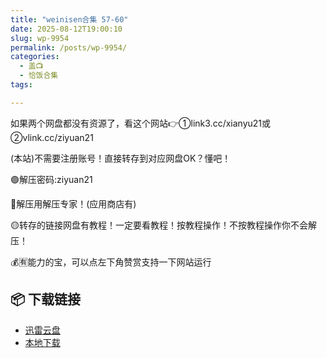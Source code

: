 ```yaml
---
title: "weinisen合集 57-60"
date: 2025-08-12T19:00:10
slug: wp-9954
permalink: /posts/wp-9954/
categories:
  - 盖📺
  - 恰饭合集
tags:

---
```


如果两个网盘都没有资源了，看这个网站👉①link3.cc/xianyu21或②vlink.cc/ziyuan21

(本站)不需要注册账号！直接转存到对应网盘OK？懂吧！

🟢解压密码:ziyuan21

🔵解压用解压专家！(应用商店有)

🟡转存的链接网盘有教程！一定要看教程！按教程操作！不按教程操作你不会解压！

💰🈶能力的宝，可以点左下角赞赏支持一下网站运行

## 📦 下载链接
- [迅雷云盘](https://blziyuan21.com/pay-download/9954?key=ba58a83e4b&down_id=0)
- [本地下载](https://blziyuan21.com/pay-download/9954?key=ba58a83e4b&down_id=1)

